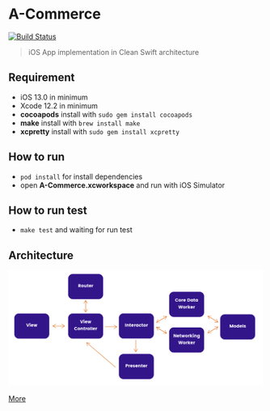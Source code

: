 # A-Commerce
[![Build Status](https://github.com/naijab/a-commerce/actions/workflows/build_test.yaml/badge.svg)](https://github.com/naijab/a-commerce/actions/workflows/build_test.yaml)

> iOS App implementation in Clean Swift architecture

## Requirement
- iOS 13.0 in minimum
- Xcode 12.2 in minimum
- **cocoapods** install with `sudo gem install cocoapods`
- **make** install with `brew install make`
- **xcpretty** install with `sudo gem install xcpretty`
## How to run
- `pod install` for install dependencies
- open **A-Commerce.xcworkspace** and run with iOS Simulator

## How to run test
- `make test` and waiting for run test
## Architecture

![Clean Swift](clean-swift.png)

[More](https://clean-swift.com/)
